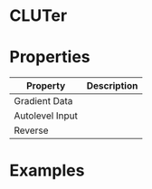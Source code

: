 # CLUTer


# Properties


| Property | Description| 
| -------- | -----------|
| Gradient Data |  |
| Autolevel Input |  |
| Reverse |  |




# Examples
